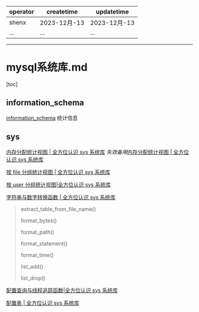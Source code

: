 | operator | createtime | updatetime |
| ---- | ---- | ---- |
| shenx | 2023-12月-13 | 2023-12月-13  |
| ... | ... | ... |
---
# mysql系统库.md

[toc]

## information_schema

[information_schema](https://cloud.tencent.com/developer/article/1752941)
统计信息


## sys

[内存分配统计视图 | 全方位认识 sys 系统库](https://mp.weixin.qq.com/s?__biz=MzU0MTczNzA1OA==&amp;mid=2247484252&amp;idx=1&amp;sn=dc4d795bee806aaa98d46232910e6c7a&amp;chksm=fb242a51cc53a347a0a5e32f265ce05439c2263670191e953f8f8bd2909436dd2c99f26bcb45&amp;scene=21#wechat_redirect)
*失效备用*[内存分配统计视图 | 全方位认识 sys 系统库](https://cubox.pro/my/card?id=7134576937371960747)


[按 file 分组统计视图 | 全方位认识 sys 系统库](https://mp.weixin.qq.com/s?__biz=MzU0MTczNzA1OA==&mid=2247484228&idx=1&sn=4e838f88d0635630f1199ef292d29468&chksm=fb242a49cc53a35f71b37855d720e96c93650fdca22d15cd925ed8aa1fe164149c16fba773c1&scene=21&poc_token=HFx1emWjt9cU5_9PviCweIEQd9lmP-Qu1XfcYqzV)


[按 user 分组统计视图|全方位认识 sys 系统库](https://mp.weixin.qq.com/s?__biz=MzU0MTczNzA1OA==&mid=2247484213&idx=1&sn=b8082f4e47a92e4b95d4093f0ba356f0&chksm=fb242a38cc53a32e9d1259173f6ce688ad491d0f6de8e931a2f509bd099b4fae6dca4b890173&scene=21#wechat_redirect)


[字符串与数字转换函数 | 全方位认识 sys 系统库](https://cloud.tencent.com/developer/article/1760714)

> extract_table_from_file_name()
> 
> format_bytes()
> 
> format_path()
> 
> format_statement()
> 
> format_time()
> 
> list_add()
>
> list_drop()


[配置查询与线程追踪函数|全方位认识 sys 系统库](https://cloud.tencent.com/developer/article/1760712)

[配置表 | 全方位认识 sys 系统库](https://mp.weixin.qq.com/s/BqypZwY-UucohQUV_e5-8w?from=industrynews&version=4.1.15.6007&platform=win)





